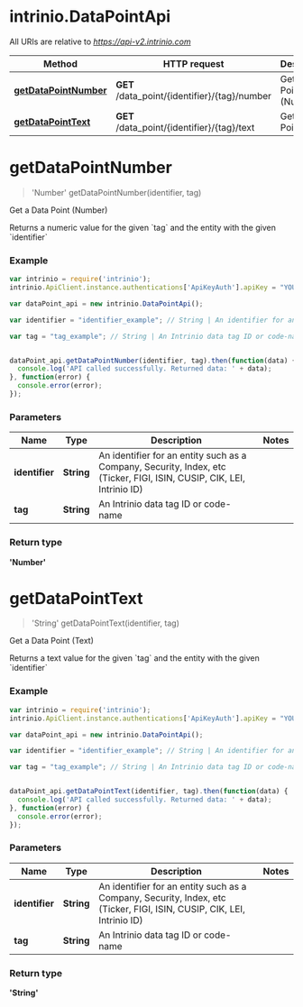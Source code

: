 # intrinio.DataPointApi

All URIs are relative to *https://api-v2.intrinio.com*

Method | HTTP request | Description
------------- | ------------- | -------------
[**getDataPointNumber**](DataPointApi.md#getDataPointNumber) | **GET** /data_point/{identifier}/{tag}/number | Get a Data Point (Number)
[**getDataPointText**](DataPointApi.md#getDataPointText) | **GET** /data_point/{identifier}/{tag}/text | Get a Data Point (Text)


<a name="getDataPointNumber"></a>
# **getDataPointNumber**
> &#39;Number&#39; getDataPointNumber(identifier, tag)

Get a Data Point (Number)

Returns a numeric value for the given &#x60;tag&#x60; and the entity with the given &#x60;identifier&#x60;

### Example
```javascript
var intrinio = require('intrinio');
intrinio.ApiClient.instance.authentications['ApiKeyAuth'].apiKey = "YOUR API KEY";

var dataPoint_api = new intrinio.DataPointApi();

var identifier = "identifier_example"; // String | An identifier for an entity such as a Company, Security, Index, etc (Ticker, FIGI, ISIN, CUSIP, CIK, LEI, Intrinio ID)

var tag = "tag_example"; // String | An Intrinio data tag ID or code-name


dataPoint_api.getDataPointNumber(identifier, tag).then(function(data) {
  console.log('API called successfully. Returned data: ' + data);
}, function(error) {
  console.error(error);
});
```

### Parameters

Name | Type | Description  | Notes
------------- | ------------- | ------------- | -------------
 **identifier** | **String**| An identifier for an entity such as a Company, Security, Index, etc (Ticker, FIGI, ISIN, CUSIP, CIK, LEI, Intrinio ID) | 
 **tag** | **String**| An Intrinio data tag ID or code-name | 

### Return type

**&#39;Number&#39;**

<a name="getDataPointText"></a>
# **getDataPointText**
> &#39;String&#39; getDataPointText(identifier, tag)

Get a Data Point (Text)

Returns a text value for the given &#x60;tag&#x60; and the entity with the given &#x60;identifier&#x60;

### Example
```javascript
var intrinio = require('intrinio');
intrinio.ApiClient.instance.authentications['ApiKeyAuth'].apiKey = "YOUR API KEY";

var dataPoint_api = new intrinio.DataPointApi();

var identifier = "identifier_example"; // String | An identifier for an entity such as a Company, Security, Index, etc (Ticker, FIGI, ISIN, CUSIP, CIK, LEI, Intrinio ID)

var tag = "tag_example"; // String | An Intrinio data tag ID or code-name


dataPoint_api.getDataPointText(identifier, tag).then(function(data) {
  console.log('API called successfully. Returned data: ' + data);
}, function(error) {
  console.error(error);
});
```

### Parameters

Name | Type | Description  | Notes
------------- | ------------- | ------------- | -------------
 **identifier** | **String**| An identifier for an entity such as a Company, Security, Index, etc (Ticker, FIGI, ISIN, CUSIP, CIK, LEI, Intrinio ID) | 
 **tag** | **String**| An Intrinio data tag ID or code-name | 

### Return type

**&#39;String&#39;**

